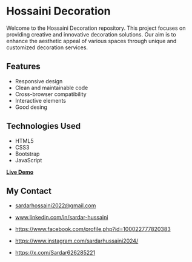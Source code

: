 # Hossaini Decoration

Welcome to the Hossaini Decoration repository. This project focuses on providing creative and innovative decoration solutions. Our aim is to enhance the aesthetic appeal of various spaces through unique and customized decoration services.

## Features

- Responsive design
- Clean and maintainable code
- Cross-browser compatibility
- Interactive elements
- Good desing

## Technologies Used

- HTML5
- CSS3
- Bootstrap
- JavaScript

<b>[Live Demo](https://sardar219.github.io/H-Decoration/)</b>

## My Contact

- [sardarhossaini2022@gmail.com](mailto:sardarhossaini2022@gmail.com)
- www.linkedin.com/in/sardar-hussaini

- https://www.facebook.com/profile.php?id=100022777820383

- https://www.instagram.com/sardarhussaini2024/

- https://x.com/Sardar626285221
